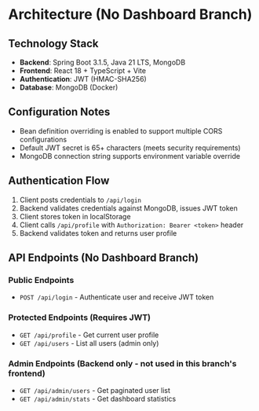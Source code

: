 # Architecture (No Dashboard Branch)

## Technology Stack

- **Backend**: Spring Boot 3.1.5, Java 21 LTS, MongoDB
- **Frontend**: React 18 + TypeScript + Vite
- **Authentication**: JWT (HMAC-SHA256)
- **Database**: MongoDB (Docker)

## Configuration Notes

- Bean definition overriding is enabled to support multiple CORS configurations
- Default JWT secret is 65+ characters (meets security requirements)
- MongoDB connection string supports environment variable override

## Authentication Flow

1. Client posts credentials to `/api/login`
2. Backend validates credentials against MongoDB, issues JWT token
3. Client stores token in localStorage
4. Client calls `/api/profile` with `Authorization: Bearer <token>` header
5. Backend validates token and returns user profile

## API Endpoints (No Dashboard Branch)

### Public Endpoints
- `POST /api/login` - Authenticate user and receive JWT token

### Protected Endpoints (Requires JWT)
- `GET /api/profile` - Get current user profile
- `GET /api/users` - List all users (admin only)

### Admin Endpoints (Backend only - not used in this branch's frontend)
- `GET /api/admin/users` - Get paginated user list
- `GET /api/admin/stats` - Get dashboard statistics
